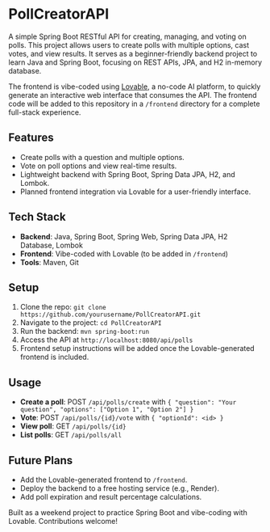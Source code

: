 # PollCreatorAPI

A simple Spring Boot RESTful API for creating, managing, and voting on polls. This project allows users to create polls with multiple options, cast votes, and view results. It serves as a beginner-friendly backend project to learn Java and Spring Boot, focusing on REST APIs, JPA, and H2 in-memory database.

The frontend is vibe-coded using [Lovable](https://lovable.dev/), a no-code AI platform, to quickly generate an interactive web interface that consumes the API. The frontend code will be added to this repository in a `/frontend` directory for a complete full-stack experience.

## Features
- Create polls with a question and multiple options.
- Vote on poll options and view real-time results.
- Lightweight backend with Spring Boot, Spring Data JPA, H2, and Lombok.
- Planned frontend integration via Lovable for a user-friendly interface.

## Tech Stack
- **Backend**: Java, Spring Boot, Spring Web, Spring Data JPA, H2 Database, Lombok
- **Frontend**: Vibe-coded with Lovable (to be added in `/frontend`)
- **Tools**: Maven, Git

## Setup
1. Clone the repo: `git clone https://github.com/yourusername/PollCreatorAPI.git`
2. Navigate to the project: `cd PollCreatorAPI`
3. Run the backend: `mvn spring-boot:run`
4. Access the API at `http://localhost:8080/api/polls`
5. Frontend setup instructions will be added once the Lovable-generated frontend is included.

## Usage
- **Create a poll**: POST `/api/polls/create` with `{ "question": "Your question", "options": ["Option 1", "Option 2"] }`
- **Vote**: POST `/api/polls/{id}/vote` with `{ "optionId": <id> }`
- **View poll**: GET `/api/polls/{id}`
- **List polls**: GET `/api/polls/all`

## Future Plans
- Add the Lovable-generated frontend to `/frontend`.
- Deploy the backend to a free hosting service (e.g., Render).
- Add poll expiration and result percentage calculations.

Built as a weekend project to practice Spring Boot and vibe-coding with Lovable. Contributions welcome!
